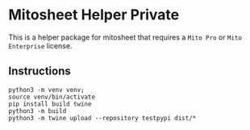 # Mitosheet Helper Private

This is a helper package for mitosheet that requires a `Mito Pro` or `Mito Enterprise` license.

## Instructions

```
python3 -m venv venv;
source venv/bin/activate
pip install build twine
python3 -m build
python3 -m twine upload --repository testpypi dist/*
```